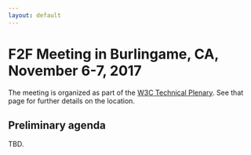 ```yaml
---
layout: default
---
```


# F2F Meeting in Burlingame, CA, November 6-7, 2017

The meeting is organized as part of the [W3C Technical Plenary](https://www.w3.org/2017/11/TPAC/Overview.html). See that page for further details on the location.

## Preliminary agenda

TBD.
